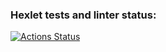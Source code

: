 ### Hexlet tests and linter status:
[![Actions Status](https://github.com/http87/backend-project-46/actions/workflows/hexlet-check.yml/badge.svg)](https://github.com/http87/backend-project-46/actions)